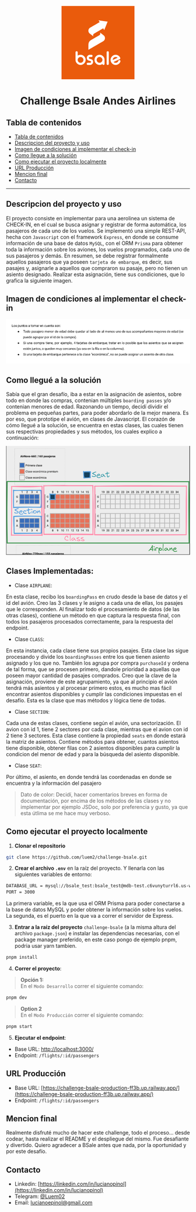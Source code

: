<div align="center">
    <a href="https://www.bsale.cl/">
        <img src="./src/assets/bsale-logo.png" alt="Logo Bsale" width="200" height="200">
    </a>
</div>

<h1 align="center"> Challenge Bsale Andes Airlines</h1>

<!-- TABLE OF CONTENTS -->

## Tabla de contenidos

-   [Tabla de contenidos](#tabla-de-contenidos)
-   [Descripcion del proyecto y uso](#descripcion-del-proyecto-y-uso)
-   [Imagen de condiciones al implementar el check-in](#imagen-de-condiciones-al-implementar-el-check-in)
-   [Como llegue a la solución](#como-llegue-a-la-solución)
-   [Como ejecutar el proyecto localmente](#como-ejecutar-el-proyecto-localmente)
-   [URL Producción](#url-producción)
-   [Mencion final](#mencion-final)
-   [Contacto](#contacto)

---

## Descripcion del proyecto y uso

El proyecto consiste en implementar para una aerolinea un sistema de CHECK-IN, en el cual se busca asignar y registrar de forma automática, los pasajeros de cada uno de los vuelos.
Se implementó una simple REST-API, hecha con `Javascript` con el framework `Express`, en donde se consume información de una base de datos `MySQL`, con el ORM `Prisma` para obtener toda la información sobre los aviones, los vuelos programados, cada uno de sus pasajeros y demás. En resumen, se debe registrar formalmente aquellos pasajeros que ya poseen `tarjeta de embarque`, es decir, sus pasajes y, asignarle a aquellos que compraron su pasaje, pero no tienen un asiento designado. Realizar esta asignación, tiene sus condiciones, que lo grafica la siguiente imagen.

## Imagen de condiciones al implementar el check-in

<img src="./src/assets/condiciones-checkin.png" >

## Como llegué a la solución

Sabía que el gran desafío, iba a estar en la asignación de asientos, sobre todo en donde las compras, contenian múltiples `boarding passes` y/o contenian menores de edad. Razonando un tiempo, decidí dividir el problema en pequeñas partes, para poder abordarlo de la mejor manera. Es por eso, que prototipe el avión, en clases de Javascript. El corazón de cómo llegué a la solución, se encuentra en estas clases, las cuales tienen sus respectivas propiedades y sus métodos, los cuales explico a continuación:

<img src="./src/assets/plano-avion1.png" >

## Clases Implementadas:

-   Clase `AIRPLANE`:

En esta clase, recibo los `boardingPass` en crudo desde la base de datos y el id del avión. Creo las 3 clases y le asigno a cada una de ellas, los pasajes que le corresponden. Al finalizar todo el procesamiento de datos (de las otras clases), contiene un método en que captura la respuesta final, con todos los pasajeros procesados correctamente, para la respuesta del endpoint.

-   Clase `CLASS`:

En esta instancia, cada clase tiene sus propios pasajes. Esta clase las sigue procesando y divide los `boardingPasses` entre los que tienen asiento asignado y los que no. También los agrupa por compra `purchaseId` y ordena de tal forma, que se procesen primero, dandole prioridad a aquellas que poseen mayor cantidad de pasajes comprados.
Creo que la clave de la asignación, proviene de este agrupamiento, ya que al principio el avión tendrá más asientos y al procesar primero estos, es mucho mas fácil encontrar asientos disponibles y cumplir las condiciones impuestas en el desafío. Esta es la clase que mas métodos y lógica tiene de todas.

-   Clase `SECTION`:

Cada una de estas clases, contiene según el avión, una sectorización. El avion con id 1, tiene 2 sectores por cada clase, mientras que el avion con id 2 tiene 3 sectores. Esta clase contiene la propiedad `seats` en donde estará la matriz de asientos. Contiene métodos para obtener, cuantos asientos tiene disponible, obtener filas con 2 asientos disponibles para cumplir la condicion del menor de edad y para la búsqueda del asiento disponible.

-   Clase `SEAT`:

Por último, el asiento, en donde tendrá las coordenadas en donde se encuentra y la información del pasajero

> Dato de color: Decidí, hacer comentarios breves en forma de documentación, por encima de los métodos de las clases y no implementar por ejemplo JSDoc, solo por preferencia y gusto, ya que esta útlima se me hace muy verboso.

## Como ejecutar el proyecto localmente

1. **Clonar el repositorio**

```sh
git clone https://github.com/luem2/challenge-bsale.git
```

2. **Crear el archivo `.env`** en la raíz del proyecto. Y llenarla con las siguientes variables de entorno:

```sh
DATABASE_URL = mysql://bsale_test:bsale_test@mdb-test.c6vunyturrl6.us-west-1.rds.amazonaws.com:3306/airline
PORT = 3000
```

La primera variable, es la que usa el ORM Prisma para poder conectarse a la base de datos MySQL y poder obtener la información sobre los vuelos.
La segunda, es el puerto en la que va a correr el servidor de Express.

3. **Entrar a la raíz del proyecto** `challenge-bsale` (a la misma altura del archivo `package.json`) e instalar las dependencias necesarias, con el package manager preferido, en este caso pongo de ejemplo pnpm, podria usar yarn tambien.

```sh
pnpm install
```

4. **Correr el proyecto**:

> **Opción 1:** <br />
> En el `Modo Desarrollo` correr el siguiente comando:

```sh
pnpm dev
```

> **Option 2** <br />
> En el `Modo Producción` correr el siguiente comando:

```sh
pnpm start
```

5. **Ejecutar el endpoint**:

-   Base URL: [http://localhost:3000/](http://localhost:3000/) </br>
-   Endpoint: `/flights/:id/passengers`

## URL Producción

-   Base URL: [https://challenge-bsale-production-ff3b.up.railway.app/](https://challenge-bsale-production-ff3b.up.railway.app/) </br>
-   Endpoint: `/flights/:id/passengers`

## Mencion final

Realmente disfruté mucho de hacer este challenge, todo el proceso... desde codear, hasta realizar el README y el despliegue del mismo. Fue desafiante y divertido. Quiero agradecer a BSale antes que nada, por la oportunidad y por este desafío.

## Contacto

-   Linkedin: [https://linkedin.com/in/lucianopinol](https://linkedin.com/in/lucianopinol)
-   Telegram: [@Luem02](https://t.me/luem02)
-   Email: lucianoepinol@gmail.com
